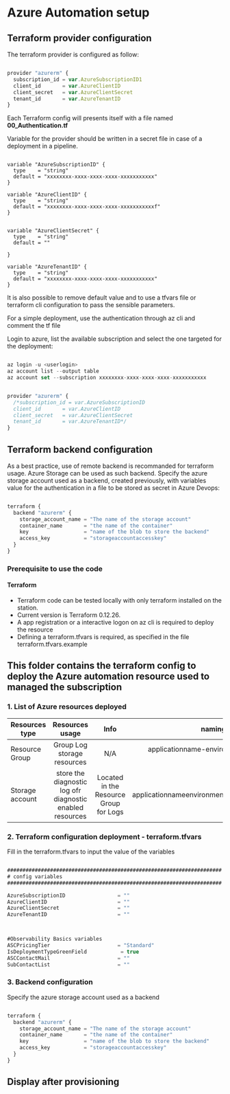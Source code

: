 # Azure Automation setup


## Terraform provider configuration


The terraform provider is configured as follow:

```hcl.js

provider "azurerm" {
  subscription_id = var.AzureSubscriptionID1
  client_id       = var.AzureClientID
  client_secret   = var.AzureClientSecret
  tenant_id       = var.AzureTenantID
}

```

Each Terraform config will presents itself with a file named **00_Authentication.tf**

Variable for the provider should be written in a secret file in case of a deployment in a pipeline.

```hcl

variable "AzureSubscriptionID" {
  type    = "string"
  default = "xxxxxxxx-xxxx-xxxx-xxxx-xxxxxxxxxxx"
}

variable "AzureClientID" {
  type    = "string"
  default = "xxxxxxxx-xxxx-xxxx-xxxx-xxxxxxxxxxxf"
}


variable "AzureClientSecret" {
  type    = "string"
  default = ""

}

variable "AzureTenantID" {
  type    = "string"
  default = "xxxxxxxx-xxxx-xxxx-xxxx-xxxxxxxxxxx"
}

```

It is also possible to remove default value and to use a tfvars file or terraform cli configuration to pass the sensible parameters.

For a simple deployment, use the authentication through az cli and comment the tf file




Login to azure, list the available subscription and select the one targeted for the deployment:

```powershell.js

az login -u <userlogin>
az account list --output table
az account set --subscription xxxxxxxx-xxxx-xxxx-xxxx-xxxxxxxxxxx

```


```hcl.js

provider "azurerm" {
  /*subscription_id = var.AzureSubscriptionID
  client_id       = var.AzureClientID
  client_secret   = var.AzureClientSecret
  tenant_id       = var.AzureTenantID*/
}

```




## Terraform backend configuration

As a best practice, use of remote backend is recommanded for terraform usage.
Azure Storage can be used as such backend.
Specify the azure storage account used as a backend, created previously, with variables value for the authentication in a file to be stored as secret in Azure Devops:


```hcl.js

terraform {
  backend "azurerm" {
    storage_account_name = "The name of the storage account"
    container_name       = "the name of the container"
    key                  = "name of the blob to store the backend"
    access_key           = "storageaccountaccesskey"
  }
}

```


### Prerequisite to use the code

#### Terraform

- Terraform code can be tested locally with only terraform installed on the station.
- Current version is Terraform 0.12.26.
- A app registration or a interactive logon on az cli is required to deploy the resource
- Defining a terraform.tfvars is required, as specified in the file terraform.tfvars.example



## This folder contains the terraform config to deploy the Azure automation resource used to managed the subscription


### 1. List of Azure resources deployed


|Resources type | Resources usage | Info | naming convention |
|---------------|:---------------:|:----:|------------------:|
|Resource Group | Group Log storage resources | N/A |applicationname-environment-rsg-role-index |
|Storage account | store the diagnostic log ofr diagnostic enabled resources | Located in the Resource Group for Logs | applicationnameenvironmentstaroleindex |


### 2. Terraform configuration deployment - terraform.tfvars


Fill in the terraform.tfvars to input the value of the variables

```hcl.js

######################################################################
# config variables 
######################################################################

AzureSubscriptionID                 = ""
AzureClientID                       = ""
AzureClientSecret                   = ""
AzureTenantID                       = ""



#Observability Basics variables
ASCPricingTier                      = "Standard"
IsDeploymentTypeGreenField           = true
ASCContactMail                      = ""
SubContactList                      = ""


```

### 3. Backend configuration

Specify the azure storage account used as a backend


```hcl.js

terraform {
  backend "azurerm" {
    storage_account_name = "The name of the storage account"
    container_name       = "the name of the container"
    key                  = "name of the blob to store the backend"
    access_key           = "storageaccountaccesskey"
  }
}


```

## Display after provisioning



